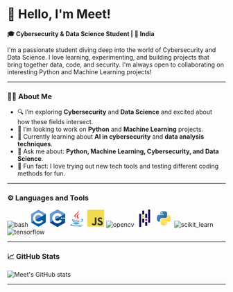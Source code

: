 # 👋 Hello, I'm Meet!

**🎓 Cybersecurity & Data Science Student | 📍 India**

I'm a passionate student diving deep into the world of Cybersecurity and Data Science. I love learning, experimenting, and building projects that bring together data, code, and security. I'm always open to collaborating on interesting Python and Machine Learning projects!

---

### 👨‍💻 About Me

- 🔍 I’m exploring **Cybersecurity** and **Data Science** and excited about how these fields intersect.
- 🤝 I’m looking to work on **Python** and **Machine Learning** projects.
- 🌱 Currently learning about **AI in cybersecurity** and **data analysis techniques**.
- 💬 Ask me about: **Python, Machine Learning, Cybersecurity, and Data Science**.
- 🚀 Fun fact: I love trying out new tech tools and testing different coding methods for fun.

---

### ⚙️ Languages and Tools

<p align="left">
  <img src="https://www.vectorlogo.zone/logos/gnu_bash/gnu_bash-icon.svg" alt="bash" width="40" height="40"/> 
  <img src="https://raw.githubusercontent.com/devicons/devicon/master/icons/c/c-original.svg" alt="c" width="40" height="40"/> 
  <img src="https://raw.githubusercontent.com/devicons/devicon/master/icons/cplusplus/cplusplus-original.svg" alt="cplusplus" width="40" height="40"/> 
  <img src="https://raw.githubusercontent.com/devicons/devicon/master/icons/java/java-original.svg" alt="java" width="40" height="40"/> 
  <img src="https://raw.githubusercontent.com/devicons/devicon/master/icons/javascript/javascript-original.svg" alt="javascript" width="40" height="40"/> 
  <img src="https://www.vectorlogo.zone/logos/opencv/opencv-icon.svg" alt="opencv" width="40" height="40"/> 
  <img src="https://raw.githubusercontent.com/devicons/devicon/2ae2a900d2f041da66e950e4d48052658d850630/icons/pandas/pandas-original.svg" alt="pandas" width="40" height="40"/> 
  <img src="https://raw.githubusercontent.com/devicons/devicon/master/icons/python/python-original.svg" alt="python" width="40" height="40"/> 
  <img src="https://upload.wikimedia.org/wikipedia/commons/0/05/Scikit_learn_logo_small.svg" alt="scikit_learn" width="40" height="40"/> 
  <img src="https://www.vectorlogo.zone/logos/tensorflow/tensorflow-icon.svg" alt="tensorflow" width="40" height="40"/> 
</p>

---

### 📈 GitHub Stats

![Meet's GitHub stats](https://github-readme-stats.vercel.app/api?username=CyberMeet28&show_icons=true&theme=radical)

---

